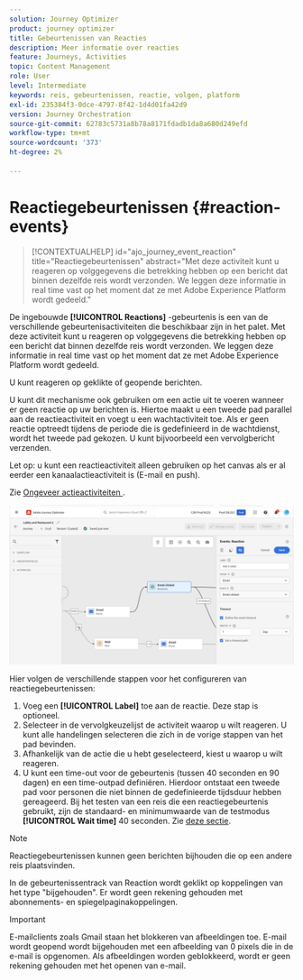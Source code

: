 ```yaml
---
solution: Journey Optimizer
product: journey optimizer
title: Gebeurtenissen van Reacties
description: Meer informatie over reacties
feature: Journeys, Activities
topic: Content Management
role: User
level: Intermediate
keywords: reis, gebeurtenissen, reactie, volgen, platform
exl-id: 235384f3-0dce-4797-8f42-1d4d01fa42d9
version: Journey Orchestration
source-git-commit: 62783c5731a8b78a8171fdadb1da8a680d249efd
workflow-type: tm+mt
source-wordcount: '373'
ht-degree: 2%

---
```


# Reactiegebeurtenissen {#reaction-events}

>[!CONTEXTUALHELP]
>id="ajo_journey_event_reaction"
>title="Reactiegebeurtenissen"
>abstract="Met deze activiteit kunt u reageren op volggegevens die betrekking hebben op een bericht dat binnen dezelfde reis wordt verzonden. We leggen deze informatie in real time vast op het moment dat ze met Adobe Experience Platform wordt gedeeld."

De ingebouwde **[!UICONTROL Reactions]** -gebeurtenis is een van de verschillende gebeurtenisactiviteiten die beschikbaar zijn in het palet. Met deze activiteit kunt u reageren op volggegevens die betrekking hebben op een bericht dat binnen dezelfde reis wordt verzonden. We leggen deze informatie in real time vast op het moment dat ze met Adobe Experience Platform wordt gedeeld.

U kunt reageren op geklikte of geopende berichten.

U kunt dit mechanisme ook gebruiken om een actie uit te voeren wanneer er geen reactie op uw berichten is. Hiertoe maakt u een tweede pad parallel aan de reactieactiviteit en voegt u een wachtactiviteit toe. Als er geen reactie optreedt tijdens de periode die is gedefinieerd in de wachtdienst, wordt het tweede pad gekozen. U kunt bijvoorbeeld een vervolgbericht verzenden.

Let op: u kunt een reactieactiviteit alleen gebruiken op het canvas als er al eerder een kanaalactieactiviteit is (E-mail en push).

Zie [ Ongeveer actieactiviteiten ](../building-journeys/about-journey-activities.md#action-activities).

![](assets/journey45.png)

Hier volgen de verschillende stappen voor het configureren van reactiegebeurtenissen:

1. Voeg een **[!UICONTROL Label]** toe aan de reactie. Deze stap is optioneel.
1. Selecteer in de vervolgkeuzelijst de activiteit waarop u wilt reageren. U kunt alle handelingen selecteren die zich in de vorige stappen van het pad bevinden.
1. Afhankelijk van de actie die u hebt geselecteerd, kiest u waarop u wilt reageren.
1. U kunt een time-out voor de gebeurtenis (tussen 40 seconden en 90 dagen) en een time-outpad definiëren. Hierdoor ontstaat een tweede pad voor personen die niet binnen de gedefinieerde tijdsduur hebben gereageerd. Bij het testen van een reis die een reactiegebeurtenis gebruikt, zijn de standaard- en minimumwaarde van de testmodus **[!UICONTROL Wait time]** 40 seconden. Zie [deze sectie](../building-journeys/testing-the-journey.md).

>[!NOTE]
>
>
>Reactiegebeurtenissen kunnen geen berichten bijhouden die op een andere reis plaatsvinden.
>
>In de gebeurtenissentrack van Reaction wordt geklikt op koppelingen van het type &quot;bijgehouden&quot;. Er wordt geen rekening gehouden met abonnements- en spiegelpaginakoppelingen.

>[!IMPORTANT]
>
>E-mailclients zoals Gmail staan het blokkeren van afbeeldingen toe. E-mail wordt geopend wordt bijgehouden met een afbeelding van 0 pixels die in de e-mail is opgenomen. Als afbeeldingen worden geblokkeerd, wordt er geen rekening gehouden met het openen van e-mail.

